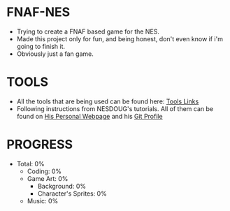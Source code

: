 # FNAF-NES
  - Trying to create a FNAF based game for the NES.
  - Made this project only for fun, and being honest, don't even know if i'm going to finish it.
  - Obviously just a fan game.

# TOOLS
  - All the tools that are being used can be found here: [Tools Links](https://nesdoug.com/2018/09/05/what-you-need/)
  - Following instructions from NESDOUG's tutorials. All of them can be found on [His Personal Webpage](https://nesdoug.com) and his [Git Profile](https://github.com/nesdoug)

# PROGRESS  
  - Total: 0%
    - Coding: 0%
    - Game Art: 0%
      - Background: 0%
      - Character's Sprites: 0%
    - Music: 0%
  
